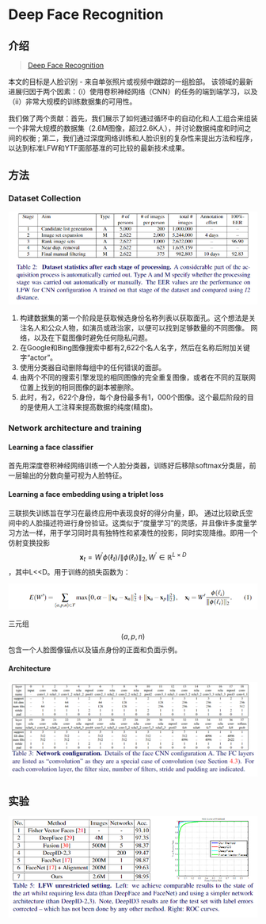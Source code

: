 # Deep Face Recognition

## 介绍

> [Deep Face Recognition](https://www.robots.ox.ac.uk/~vgg/publications/2015/Parkhi15/parkhi15.pdf)

本文的目标是人脸识别 - 来自单张照片或视频中跟踪的一组脸部。 该领域的最新进展归因于两个因素：（i）使用卷积神经网络（CNN）的任务的端到端学习，以及（ii）非常大规模的训练数据集的可用性。

我们做了两个贡献：首先，我们展示了如何通过循环中的自动化和人工组合来组装一个非常大规模的数据集（2.6M图像，超过2.6K人），并讨论数据纯度和时间之间的权衡 ; 第二，我们通过深度网络训练和人脸识别的复杂性来提出方法和程序，以达到标准LFW和YTF面部基准的可比较的最新技术成果。

## 方法

### Dataset Collection

![](../../.gitbook/assets/image%20%2812%29.png)

1. 构建数据集的第一个阶段是获取候选身份名称列表以获取面孔。这个想法是关注名人和公众人物，如演员或政治家，以便可以找到足够数量的不同图像。 网络，以及在下载图像时避免任何隐私问题。
2. 在Google和Bing图像搜索中都有2,622个名人名字，然后在名称后附加关键字“actor”。
3. 使用分类器自动删除每组中的任何错误的面部。
4. 由两个不同的搜索引擎发现的相同图像的完全重复图像，或者在不同的互联网位置上找到的相同图像的副本被删除。
5. 此时，有2，622个身份，每个身份最多有1，000个图像。这个最后阶段的目的是使用人工注释来提高数据的纯度\(精度\)。

### Network architecture and training

#### Learning a face classifier

首先用深度卷积神经网络训练一个人脸分类器，训练好后移除softmax分类层，前一层输出的分数向量可视为人脸特征。

#### Learning a face embedding using a triplet loss

三联损失训练旨在学习在最终应用中表现良好的得分向量，即。 通过比较欧氏空间中的人脸描述符进行身份验证。这类似于“度量学习”的灵感，并且像许多度量学习方法一样，用于学习同时具有独特性和紧凑性的投影，同时实现降维。即用一个仿射变换投影 $$\mathbf{x}_{t}=W^{\prime} \phi\left(\ell_{t}\right) /\left\|\phi\left(\ell_{t}\right)\right\|_{2}, W^{\prime} \in \mathbb{R}^{L \times D}$$ ，其中L&lt;&lt;D。用于训练的损失函数为：

![](../../.gitbook/assets/image%20%28131%29.png)

三元组 $$(a,p,n)$$ 包含一个人脸图像锚点以及锚点身份的正面和负面示例。

#### Architecture

![](../../.gitbook/assets/image%20%2833%29.png)

## 实验

![](../../.gitbook/assets/image%20%2817%29.png)





